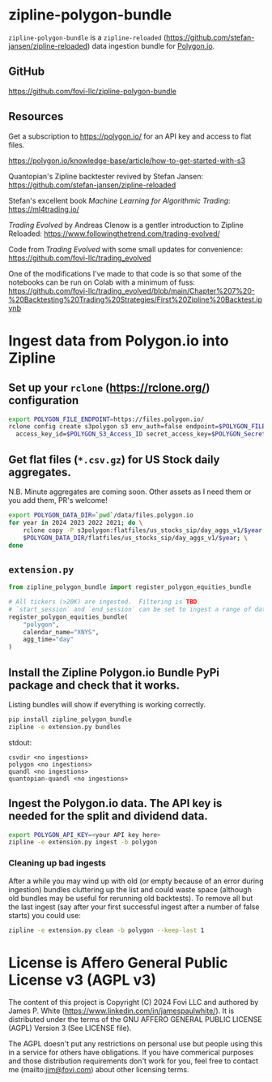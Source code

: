 # zipline-polygon-bundle
`zipline-polygon-bundle` is a `zipline-reloaded` (https://github.com/stefan-jansen/zipline-reloaded) data ingestion bundle for [Polygon.io](https://polygon.io/).

## GitHub
https://github.com/fovi-llc/zipline-polygon-bundle

## Resources

Get a subscription to https://polygon.io/ for an API key and access to flat files.

https://polygon.io/knowledge-base/article/how-to-get-started-with-s3

Quantopian's Zipline backtester revived by Stefan Jansen: https://github.com/stefan-jansen/zipline-reloaded

Stefan's excellent book *Machine Learning for Algorithmic Trading*: https://ml4trading.io/

*Trading Evolved* by Andreas Clenow is a gentler introduction to Zipline Reloaded: https://www.followingthetrend.com/trading-evolved/

Code from *Trading Evolved* with some small updates for convenience: https://github.com/fovi-llc/trading_evolved

One of the modifications I've made to that code is so that some of the notebooks can be run on Colab with a minimum of fuss: https://github.com/fovi-llc/trading_evolved/blob/main/Chapter%207%20-%20Backtesting%20Trading%20Strategies/First%20Zipline%20Backtest.ipynb

# Ingest data from Polygon.io into Zipline

## Set up your `rclone` (https://rclone.org/) configuration
```bash
export POLYGON_FILE_ENDPOINT=https://files.polygon.io/
rclone config create s3polygon s3 env_auth=false endpoint=$POLYGON_FILE_ENDPOINT \
  access_key_id=$POLYGON_S3_Access_ID secret_access_key=$POLYGON_Secret_Access_Key
```

## Get flat files (`*.csv.gz`) for US Stock daily aggregates.
N.B. Minute aggregates are coming soon.  Other assets as I need them or you add them, PR's welcome!

```bash
export POLYGON_DATA_DIR=`pwd`/data/files.polygon.io
for year in 2024 2023 2022 2021; do \
    rclone copy -P s3polygon:flatfiles/us_stocks_sip/day_aggs_v1/$year \
    $POLYGON_DATA_DIR/flatfiles/us_stocks_sip/day_aggs_v1/$year; \
done
```

## `extension.py`

```python
from zipline_polygon_bundle import register_polygon_equities_bundle

# All tickers (>20K) are ingested.  Filtering is TBD.
# `start_session` and `end_session` can be set to ingest a range of dates (which must be market days).
register_polygon_equities_bundle(
    "polygon",
    calendar_name="XNYS",
    agg_time="day"
)
```

## Install the Zipline Polygon.io Bundle PyPi package and check that it works.
Listing bundles will show if everything is working correctly.
```bash
pip install zipline_polygon_bundle
zipline -e extension.py bundles
```
stdout:
```
csvdir <no ingestions>
polygon <no ingestions>
quandl <no ingestions>
quantopian-quandl <no ingestions>
```

## Ingest the Polygon.io data.  The API key is needed for the split and dividend data.
```bash
export POLYGON_API_KEY=<your API key here>
zipline -e extension.py ingest -b polygon
```

### Cleaning up bad ingests
After a while you may wind up with old (or empty because of an error during ingestion) bundles cluttering
up the list and could waste space (although old bundles may be useful for rerunning old backtests).
To remove all but the last ingest (say after your first successful ingest after a number of false starts) you could use:
```bash
zipline -e extension.py clean -b polygon --keep-last 1
```

# License is Affero General Public License v3 (AGPL v3)
The content of this project is Copyright (C) 2024 Fovi LLC and authored by James P. White (https://www.linkedin.com/in/jamespaulwhite/).  It is distributed under the terms of the GNU AFFERO GENERAL PUBLIC LICENSE (AGPL) Version 3 (See LICENSE file).

The AGPL doesn't put any restrictions on personal use but people using this in a service for others have obligations.  If you have commerical purposes and those distribution requirements don't work for you, feel free to contact me (mailto:jim@fovi.com) about other licensing terms.
